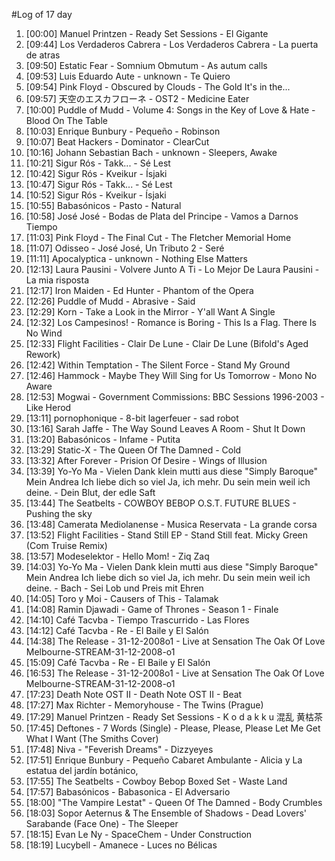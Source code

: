 #Log of 17 day

1. [00:00] Manuel Printzen - Ready Set Sessions - El Gigante
1. [09:44] Los Verdaderos Cabrera - Los Verdaderos Cabrera - La puerta de atras
1. [09:50] Estatic Fear - Somnium Obmutum - As autum calls
1. [09:53] Luis Eduardo Aute - unknown - Te Quiero
1. [09:54] Pink Floyd - Obscured by Clouds - The Gold It's in the...
1. [09:57] 天空のエスカフローネ - OST2 - Medicine Eater
1. [10:00] Puddle of Mudd - Volume 4: Songs in the Key of Love & Hate - Blood On The Table
1. [10:03] Enrique Bunbury - Pequeño - Robinson
1. [10:07] Beat Hackers - Dominator - ClearCut
1. [10:16] Johann Sebastian Bach - unknown - Sleepers, Awake
1. [10:21] Sigur Rós - Takk... - Sé Lest
1. [10:42] Sigur Rós - Kveikur - Ísjaki
1. [10:47] Sigur Rós - Takk... - Sé Lest
1. [10:52] Sigur Rós - Kveikur - Ísjaki
1. [10:55] Babasónicos - Pasto - Natural
1. [10:58] José José - Bodas de Plata del Principe - Vamos a Darnos Tiempo
1. [11:03] Pink Floyd - The Final Cut - The Fletcher Memorial Home
1. [11:07] Odisseo - José José, Un Tributo 2 - Seré
1. [11:11] Apocalyptica - unknown - Nothing Else Matters
1. [12:13] Laura Pausini - Volvere Junto A Ti - Lo Mejor De Laura Pausini - La mia risposta
1. [12:17] Iron Maiden - Ed Hunter - Phantom of the Opera
1. [12:26] Puddle of Mudd - Abrasive - Said
1. [12:29] Korn - Take a Look in the Mirror - Y'all Want A Single
1. [12:32] Los Campesinos! - Romance is Boring - This Is a Flag. There Is No Wind
1. [12:33] Flight Facilities - Clair De Lune - Clair De Lune (Bifold's Aged Rework)
1. [12:42] Within Temptation - The Silent Force - Stand My Ground
1. [12:46] Hammock - Maybe They Will Sing for Us Tomorrow - Mono No Aware
1. [12:53] Mogwai - Government Commissions: BBC Sessions 1996-2003 - Like Herod
1. [13:11] pornophonique - 8-bit lagerfeuer - sad robot
1. [13:16] Sarah Jaffe - The Way Sound Leaves A Room - Shut It Down
1. [13:20] Babasónicos - Infame - Putita
1. [13:29] Static-X - The Queen Of The Damned - Cold
1. [13:32] After Forever - Prision Of Desire - Wings of Illusion
1. [13:39] Yo-Yo Ma - Vielen Dank klein mutti aus diese "Simply Baroque" Mein Andrea Ich liebe dich so viel Ja, ich mehr. Du sein mein weil ich deine. - Dein Blut, der edle Saft
1. [13:44] The Seatbelts - COWBOY BEBOP O.S.T. FUTURE BLUES - Pushing the sky
1. [13:48] Camerata Mediolanense - Musica Reservata - La grande corsa
1. [13:52] Flight Facilities - Stand Still EP - Stand Still feat. Micky Green (Com Truise Remix)
1. [13:57] Modeselektor - Hello Mom! - Ziq Zaq
1. [14:03] Yo-Yo Ma - Vielen Dank klein mutti aus diese "Simply Baroque" Mein Andrea Ich liebe dich so viel Ja, ich mehr. Du sein mein weil ich deine. - Bach - Sei Lob und Preis mit Ehren
1. [14:05] Toro y Moi - Causers of This - Talamak
1. [14:08] Ramin Djawadi - Game of Thrones - Season 1 - Finale
1. [14:10] Café Tacvba - Tiempo Trascurrido - Las Flores
1. [14:12] Café Tacvba - Re - El Baile y El Salón
1. [14:38] The Release - 31-12-2008o1 - Live at Sensation The Oak Of Love Melbourne-STREAM-31-12-2008-o1
1. [15:09] Café Tacvba - Re - El Baile y El Salón
1. [16:53] The Release - 31-12-2008o1 - Live at Sensation The Oak Of Love Melbourne-STREAM-31-12-2008-o1
1. [17:23] Death Note OST II - Death Note OST II - Beat
1. [17:27] Max Richter - Memoryhouse - The Twins (Prague)
1. [17:29] Manuel Printzen - Ready Set Sessions - K o d a k k u 混乱 黄枯茶
1. [17:45] Deftones - 7 Words (Single) - Please, Please, Please Let Me Get What I Want (The Smiths Cover)
1. [17:48] Niva - "Feverish Dreams" - Dizzyeyes
1. [17:51] Enrique Bunbury - Pequeño Cabaret Ambulante - Alicia y La estatua del jardín botánico,
1. [17:55] The Seatbelts - Cowboy Bebop Boxed Set - Waste Land
1. [17:57] Babasónicos - Babasonica - El Adversario
1. [18:00] "The Vampire Lestat" - Queen Of The Damned - Body Crumbles
1. [18:03] Sopor Aeternus & The Ensemble of Shadows - Dead Lovers' Sarabande (Face One) - The Sleeper
1. [18:15] Evan Le Ny - SpaceChem - Under Construction
1. [18:19] Lucybell - Amanece - Luces no Bélicas
